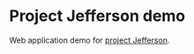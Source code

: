 Project Jefferson demo
======================

Web application demo for 
[project Jefferson](https://github.com/marlonrichert/Jefferson).
 